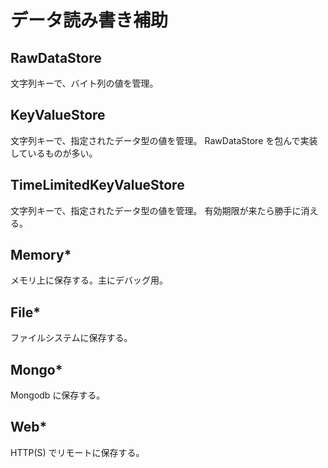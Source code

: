 <!--
Copyright 2015 realglobe, Inc.

Licensed under the Apache License, Version 2.0 (the "License");
you may not use this file except in compliance with the License.
You may obtain a copy of the License at

    http://www.apache.org/licenses/LICENSE-2.0

Unless required by applicable law or agreed to in writing, software
distributed under the License is distributed on an "AS IS" BASIS,
WITHOUT WARRANTIES OR CONDITIONS OF ANY KIND, either express or implied.
See the License for the specific language governing permissions and
limitations under the License.
-->


データ読み書き補助
===


RawDataStore
---

文字列キーで、バイト列の値を管理。


KeyValueStore
---

文字列キーで、指定されたデータ型の値を管理。
RawDataStore を包んで実装しているものが多い。


TimeLimitedKeyValueStore
---

文字列キーで、指定されたデータ型の値を管理。
有効期限が来たら勝手に消える。


Memory*
---

メモリ上に保存する。主にデバッグ用。


File*
---

ファイルシステムに保存する。


Mongo*
---

Mongodb に保存する。


Web*
---

HTTP(S) でリモートに保存する。
